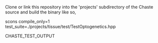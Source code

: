Clone or link this repository into the 'projects' subdirectory of
the Chaste source and build the binary like so,

  scons compile_only=1 test_suite=./projects/tissue/test/TestOptogenetics.hpp 

CHASTE_TEST_OUTPUT
